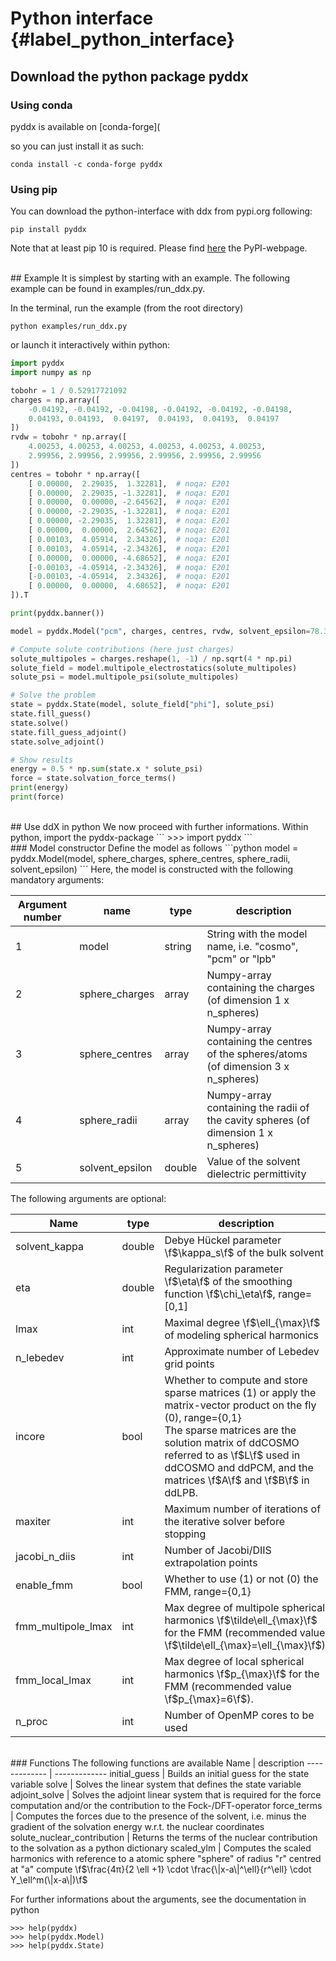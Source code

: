 # Python interface  {#label_python_interface}

## Download the python package pyddx
### Using conda
pyddx is available on [conda-forge](

so you can just install it as such:
```
conda install -c conda-forge pyddx
```

### Using pip
You can download the python-interface with ddx from pypi.org following:
```
pip install pyddx
```
Note that at least pip 10 is required.
Please find [here](https://pypi.org/project/pyddx/) the PyPI-webpage.


<br />
## Example
It is simplest by starting with an example. 
The following example can be found in examples/run_ddx.py. 

In the terminal, run the example (from the root directory)
```
python examples/run_ddx.py
```

or launch it interactively within python:
```python
import pyddx
import numpy as np

tobohr = 1 / 0.52917721092
charges = np.array([
    -0.04192, -0.04192, -0.04198, -0.04192, -0.04192, -0.04198,
    0.04193, 0.04193,  0.04197,  0.04193,  0.04193,  0.04197
])
rvdw = tobohr * np.array([
    4.00253, 4.00253, 4.00253, 4.00253, 4.00253, 4.00253,
    2.99956, 2.99956, 2.99956, 2.99956, 2.99956, 2.99956
])
centres = tobohr * np.array([
    [ 0.00000,  2.29035,  1.32281],  # noqa: E201
    [ 0.00000,  2.29035, -1.32281],  # noqa: E201
    [ 0.00000,  0.00000, -2.64562],  # noqa: E201
    [ 0.00000, -2.29035, -1.32281],  # noqa: E201
    [ 0.00000, -2.29035,  1.32281],  # noqa: E201
    [ 0.00000,  0.00000,  2.64562],  # noqa: E201
    [ 0.00103,  4.05914,  2.34326],  # noqa: E201
    [ 0.00103,  4.05914, -2.34326],  # noqa: E201
    [ 0.00000,  0.00000, -4.68652],  # noqa: E201
    [-0.00103, -4.05914, -2.34326],  # noqa: E201
    [-0.00103, -4.05914,  2.34326],  # noqa: E201
    [ 0.00000,  0.00000,  4.68652],  # noqa: E201
]).T

print(pyddx.banner())

model = pyddx.Model("pcm", charges, centres, rvdw, solvent_epsilon=78.3553)

# Compute solute contributions (here just charges)
solute_multipoles = charges.reshape(1, -1) / np.sqrt(4 * np.pi)
solute_field = model.multipole_electrostatics(solute_multipoles)
solute_psi = model.multipole_psi(solute_multipoles)

# Solve the problem
state = pyddx.State(model, solute_field["phi"], solute_psi)
state.fill_guess()
state.solve()
state.fill_guess_adjoint()
state.solve_adjoint()

# Show results
energy = 0.5 * np.sum(state.x * solute_psi)
force = state.solvation_force_terms()
print(energy)
print(force)
```

<br />
## Use ddX in python
We now proceed with further informations.
Within python, import the pyddx-package
```
>>> import pyddx
```

<br />
### Model constructor
Define the model as follows
```python
model = pyddx.Model(model, sphere_charges, sphere_centres, sphere_radii, solvent_epsilon)
```
Here, the model is constructed with the following mandatory arguments:

Argument number | name | type        | description   
------------- | ------------- | -------------- | -------------- 
1  | model | string | String with the model name, i.e. "cosmo", "pcm" or "lpb"
2  | sphere_charges | array  | Numpy-array containing the charges (of dimension 1 x n_spheres)
3  | sphere_centres | array  | Numpy-array  containing the centres of the spheres/atoms (of dimension 3 x n_spheres)
4  | sphere_radii | array  | Numpy-array  containing the radii of the cavity spheres (of dimension 1 x n_spheres)
5  | solvent_epsilon | double | Value of the solvent dielectric permittivity

The following arguments are optional:

Name | type        | description   
------------- | ------------- | -------------- 
solvent_kappa  | double | Debye Hückel parameter \f$\kappa_s\f$ of the bulk solvent
eta  | double  | Regularization parameter \f$\eta\f$ of the smoothing function \f$\chi_\eta\f$, range=[0,1]
lmax  | int  | Maximal degree \f$\ell_{\max}\f$ of modeling spherical harmonics
n_lebedev  | int  | Approximate number of Lebedev grid points
incore | bool | Whether to compute and store sparse matrices (1) or apply the matrix-vector product on the fly (0), range={0,1} <br /> The sparse matrices are the solution matrix of ddCOSMO referred to as \f$L\f$ used in ddCOSMO and ddPCM, and the matrices \f$A\f$ and \f$B\f$ in ddLPB.
maxiter  | int  | Maximum number of iterations of the iterative solver before stopping
jacobi_n_diis | int | Number of Jacobi/DIIS extrapolation points
enable_fmm | bool | Whether to use (1) or not (0) the FMM, range={0,1} 
fmm_multipole_lmax | int | Max degree of multipole spherical harmonics \f$\tilde\ell_{\max}\f$ for the FMM (recommended value \f$\tilde\ell_{\max}=\ell_{\max}\f$). 
fmm_local_lmax | int | Max degree of local spherical harmonics \f$p_{\max}\f$ for the FMM (recommended value \f$p_{\max}=6\f$). 
n_proc | int | Number of OpenMP cores to be used

<br />
### Functions
The following functions are available 
Name | description   
------------- | ------------- 
initial_guess | Builds an initial guess for the state variable
solve         | Solves the linear system that defines the state variable
adjoint_solve | Solves the adjoint linear system that is required for the force computation and/or the contribution to the Fock-/DFT-operator
force_terms   | Computes the forces due to the presence of the solvent, i.e. minus the gradient of the solvation energy w.r.t. the nuclear coordinates
solute_nuclear_contribution | Returns the terms of the nuclear contribution to the solvation as a python dictionary
scaled_ylm    | Computes the scaled harmonics with reference to a atomic sphere "sphere" of radius "r" centred at "a" compute \f$\frac{4π}{2 \ell +1} \cdot \frac{\|x-a\|^\ell}{r^\ell} \cdot Y_\ell^m(\|x-a\|)\f$

For further informations about the arguments, see the documentation in python 
```
>>> help(pyddx)
>>> help(pyddx.Model)
>>> help(pyddx.State)
```



